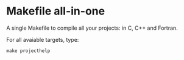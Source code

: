 Makefile all-in-one
=====================

A single Makefile to compile all your projects: in C, C++ and Fortran.

For all avaiable targets, type:

    make projecthelp
